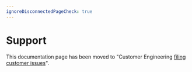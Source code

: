 ```yaml
---
ignoreDisconnectedPageCheck: true
---
```


# Support

This documentation page has been moved to "Customer Engineering [filing customer issues](../ce/customer_issues.md)".
